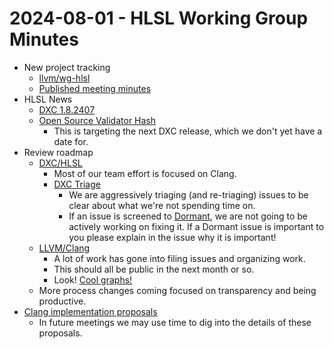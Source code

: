 # 2024-08-01 - HLSL Working Group Minutes

* New project tracking
  * [llvm/wg-hlsl](https://github.com/llvm/wg-hlsl/tree/main)
  * [Published meeting minutes](https://github.com/llvm/wg-hlsl/blob/main/meetings/)
* HLSL News
  * [DXC 1.8.2407](https://github.com/microsoft/DirectXShaderCompiler/releases/tag/v1.8.2407)
  * [Open Source Validator Hash](https://devblogs.microsoft.com/directx/open-sourcing-dxil-validator-hash/)
    * This is targeting the next DXC release, which we don't yet have a date for.
* Review roadmap
  * [DXC/HLSL](https://github.com/orgs/microsoft/projects/884/views/1)
    * Most of our team effort is focused on Clang.
    * [DXC Triage](https://github.com/orgs/microsoft/projects/891)
      * We are aggressively triaging (and re-triaging) issues to be clear about
        what we're not spending time on.
      * If an issue is screened to
        [Dormant](https://github.com/microsoft/DirectXShaderCompiler/milestone/11),
        we are not going to be actively working on fixing it. If a Dormant issue
        is important to you please explain in the issue why it is important!
  * [LLVM/Clang](https://github.com/orgs/llvm/projects/4)
    * A lot of work has gone into filing issues and organizing work.
    * This should all be public in the next month or so.
    * Look! [Cool graphs!](https://github.com/orgs/llvm/projects/4/insights?period=3M)
  * More process changes coming focused on transparency and being productive.
* [Clang implementation proposals](https://github.com/llvm/wg-hlsl/tree/main/proposals)
  * In future meetings we may use time to dig into the details of these
    proposals.
